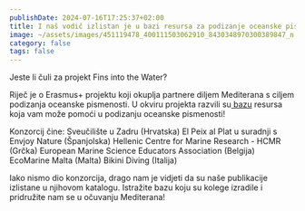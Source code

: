 ```yaml
---
publishDate: 2024-07-16T17:25:37+02:00
title: I naš vodič izlistan je u bazi resursa za podizanje oceanske pismenosti
image: ~/assets/images/451119478_400111503062910_8430348970300389847_n.jpg
category: false
tags: false
---
```

Jeste li čuli za projekt Fins into the Water? 


Riječ je o Erasmus+ projektu koji okuplja partnere diljem Mediterana s ciljem podizanja oceanske pismenosti. U okviru projekta razvili su[ bazu](https://www.google.com/maps/d/u/1/viewer?ll=40.06492777524093%2C8.548405400000014&z=5&fbclid=IwZXh0bgNhZW0CMTAAAR04dy3JzgdWJA0C3PWT_V-sahkJZlwhFW1WMhzvPlKntXDAsVj0J842RG4_aem_3vQxgbO4mmNPYm4QiTgL3Q&mid=13tri7dNMq9xqAqyxaVyZGgwwGC-wPmg) resursa koja vam može pomoći u podizanju oceanske pismenosti! 

Konzorcij čine:
Sveučilište u Zadru (Hrvatska)
El Peix al Plat u suradnji s Envjoy Nature (Španjolska)
Hellenic Centre for Marine Research - HCMR  (Grčka)
European Marine Science Educators Association (Belgija)
EcoMarine Malta (Malta)
Bikini Diving (Italija)


Iako nismo dio konzorcija, drago nam je vidjeti da su naše publikacije izlistane u njihovom katalogu. Istražite bazu koju su kolege izradile i pridružite nam se u očuvanju Mediterana!